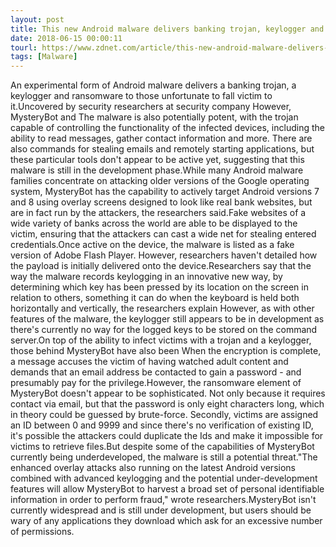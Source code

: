 ```yaml
---
layout: post
title: This new Android malware delivers banking trojan, keylogger and ransomware
date: 2018-06-15 00:00:11
tourl: https://www.zdnet.com/article/this-new-android-malware-delivers-banking-trojan-keylogger-and-ransomware/
tags: [Malware]
---
```

An experimental form of Android malware delivers a banking trojan, a keylogger and ransomware to those unfortunate to fall victim to it.Uncovered by security researchers at security company However, MysteryBot and The malware is also potentially potent, with the trojan capable of controlling the functionality of the infected devices, including the ability to read messages, gather contact information and more. There are also commands for stealing emails and remotely starting applications, but these particular tools don't appear to be active yet, suggesting that this malware is still in the development phase.While many Android malware families concentrate on attacking older versions of the Google operating system, MysteryBot has the capability to actively target Android versions 7 and 8 using overlay screens designed to look like real bank websites, but are in fact run by the attackers, the researchers said.Fake websites of a wide variety of banks across the world are able to be displayed to the victim, ensuring that the attackers can cast a wide net for stealing entered credentials.Once active on the device, the malware is listed as a fake version of Adobe Flash Player. However, researchers haven't detailed how the payload is initially delivered onto the device.Researchers say that the way the malware records keylogging in an innovative new way, by determining which key has been pressed by its location on the screen in relation to others, something it can do when the keyboard is held both horizontally and vertically, the researchers explain However, as with other features of the malware, the keylogger still appears to be in development as there's currently no way for the logged keys to be stored on the command server.On top of the ability to infect victims with a trojan and a keylogger, those behind MysteryBot have also been When the encryption is complete, a message accuses the victim of having watched adult content and demands that an email address be contacted to gain a password - and presumably pay for the privilege.However, the ransomware element of MysteryBot doesn't appear to be sophisticated. Not only because it requires contact via email, but that the password is only eight characters long, which in theory could be guessed by brute-force. Secondly, victims are assigned an ID between 0 and 9999 and since there's no verification of existing ID, it's possible the attackers could duplicate the Ids and make it impossible for victims to retrieve files.But despite some of the capabilities of MysteryBot currently being underdeveloped, the malware is still a potential threat."The enhanced overlay attacks also running on the latest Android versions combined with advanced keylogging and the potential under-development features will allow MysteryBot to harvest a broad set of personal identifiable information in order to perform fraud," wrote researchers.MysteryBot isn't currently widespread and is still under development, but users should be wary of any applications they download which ask for an excessive number of permissions. 